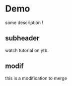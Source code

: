 <!-- @format -->

# Demo

some description !

## subheader

watch tutorial on ytb.

## modif

this is a modification to merge
